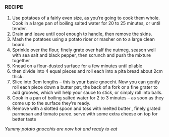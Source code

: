 ### **RECIPE**


1. Use potatoes of a fairly even size, as you’re going to cook them whole. Cook in a large pan of boiling salted water for 20 to 25 minutes, or until tender.
2. Drain and leave until cool enough to handle, then remove the skins.
3. Mash the potatoes using a potato ricer or masher on to a large clean board.
4. Sprinkle over the flour, finely grate over half the nutmeg, season well with sea salt and black pepper, then scrunch and push the mixture together
5. Knead on a flour-dusted surface for a few minutes until pliable
6. then divide into 4 equal pieces and roll each into a pita bread about 2cm thick.
7. Slice into 3cm lengths – this is your basic gnocchi. Now you can gently roll each piece down a butter pat, the back of a fork or a fine grater to add grooves, which will help your sauce to stick, or simply roll into balls.
8. Cook in a pan of boiling salted water for 2 to 3 minutes – as soon as they come up to the surface they’re ready.
9. Remove with a slotted spoon and toss with melted butter , finely grated parmesan and tomato puree. serve with some extra cheese on top for better taste

*Yummy potato gnocchis are now hot and ready to eat*